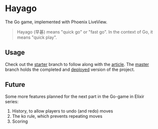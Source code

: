 # Hayago

The Go game, implemented with Phoenix LiveView.

> Hayago (早碁) means "quick go" or "fast go". In the context of Go, it means "quick play".

## Usage

Check out the [starter](https://github.com/jeffkreeftmeijer/hayago/tree/started) branch to follow along with the [article](https://blog.appsignal.com/2019/06/18/elixir-alchemy-building-go-with-phoenix-live-view.html). The [master](https://github.com/jeffkreeftmeijer/hayago/tree/master) branch holds the completed and [deployed](https://hayago.herokuapp.com) version of the project.

## Future

Some more features planned for the next part in the Go-game in Elixir series:

1. History, to allow players to undo (and redo) moves
2. The ko rule, which prevents repeating moves
3. Scoring
